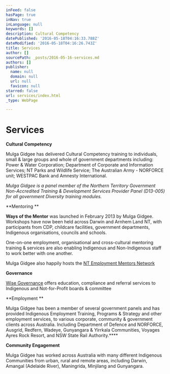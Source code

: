 ```yaml
---
inFeed: false
hasPage: true
inNav: true
inLanguage: null
keywords: []
description: Cultural Competency
datePublished: '2016-05-18T04:16:33.788Z'
dateModified: '2016-05-18T04:16:26.743Z'
title: Services
author: []
sourcePath: _posts/2016-05-16-services.md
authors: []
publisher:
  name: null
  domain: null
  url: null
  favicon: null
starred: false
url: services/index.html
_type: WebPage

---
```

# Services

**Cultural Competency**

Mulga Gidgee has delivered Cultural Competency training to individuals, small & large groups and whole of government departments including: Power & Water Corporation; Department of Corporate and Information Services; NT Parks and Wildlife Service; The Australian Army - NORFORCE unit; WESTPAC Bank and Amnesty International. 

_Mulga Gidgee is a panel member of the Northern Territory Government Non-Accredited Training & Development Services Provider Panel (D13-005) for all government Diversity training modules._

**Mentoring **

**Ways of the Mentor** was launched in February 2013 by Mulga Gidgee. Workshops have now been held across Darwin and Arnhem Land NT, with participants from CDP, childcare facilities, government departments, Indigenous organisations, councils and schools. 

One-on-one employment, organisational and cross-cultural mentoring training & services are also enabling Indigenous and Non-Indigenous staff to work better with one another. 

Mulga Gidgee also happily hosts the [NT Employment Mentors Network][0]

**Governance**

[Wise Governance][1] offers education, compliance and referral services to Indigenous and Not-for-Profit boards & committee

**Employment **

Mulga Gidgee has been a member of several government panels and has provided Indigenous Employment Training, Programs & Strategy and other employment services, to various corporate, community & government clients across Australia. Including Department of Defence and NORFORCE, Ausgrid, Redfern, Wadeye, Gunyangara & Yirrkala Communities, Voyages Ayres Rock Resort, and NSW State Rail Authority.****

**Community Engagement**

Mulga Gidgee has worked across Australia with many different Indigenous Communities from urban, rural and remote areas, including Darwin, Amangal (Adelaide River), Maningrida, Minjilang and Gunyangara.

[0]: http://mentornt.net.au/
[1]: www.wisegovernance.com.au